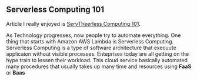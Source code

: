 ## Serverless Computing 101
Article I really enjoyed is [ServTheerless Computing 101](https://hub.packtpub.com/serverless-computing-101/).

As Technology progresses, now people try to automate everything. One thing that starts with Amazon AWS Lambda is Serverless Computing.
Serverless Computing is a type of software architecture that execuute applicaion without visible processes. Enteprises today are all getting on 
the hype train to lessen their workload. This cloud service basically automated many procedures that usually takes up many time and resources using **FaaS**
or **Baas**
